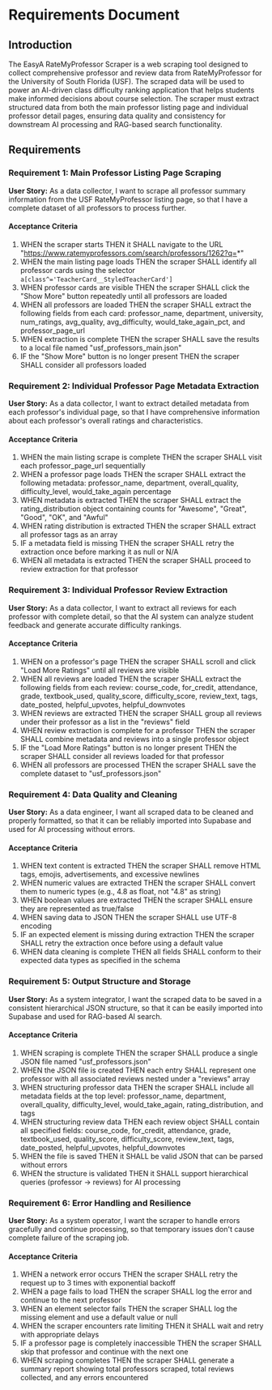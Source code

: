 # Requirements Document

## Introduction

The EasyA RateMyProfessor Scraper is a web scraping tool designed to collect comprehensive professor and review data from RateMyProfessor for the University of South Florida (USF). The scraped data will be used to power an AI-driven class difficulty ranking application that helps students make informed decisions about course selection. The scraper must extract structured data from both the main professor listing page and individual professor detail pages, ensuring data quality and consistency for downstream AI processing and RAG-based search functionality.

## Requirements

### Requirement 1: Main Professor Listing Page Scraping

**User Story:** As a data collector, I want to scrape all professor summary information from the USF RateMyProfessor listing page, so that I have a complete dataset of all professors to process further.

#### Acceptance Criteria

1. WHEN the scraper starts THEN it SHALL navigate to the URL "https://www.ratemyprofessors.com/search/professors/1262?q=*"
2. WHEN the main listing page loads THEN the scraper SHALL identify all professor cards using the selector `a[class^='TeacherCard__StyledTeacherCard']`
3. WHEN professor cards are visible THEN the scraper SHALL click the "Show More" button repeatedly until all professors are loaded
4. WHEN all professors are loaded THEN the scraper SHALL extract the following fields from each card: professor_name, department, university, num_ratings, avg_quality, avg_difficulty, would_take_again_pct, and professor_page_url
5. WHEN extraction is complete THEN the scraper SHALL save the results to a local file named "usf_professors_main.json"
6. IF the "Show More" button is no longer present THEN the scraper SHALL consider all professors loaded

### Requirement 2: Individual Professor Page Metadata Extraction

**User Story:** As a data collector, I want to extract detailed metadata from each professor's individual page, so that I have comprehensive information about each professor's overall ratings and characteristics.

#### Acceptance Criteria

1. WHEN the main listing scrape is complete THEN the scraper SHALL visit each professor_page_url sequentially
2. WHEN a professor page loads THEN the scraper SHALL extract the following metadata: professor_name, department, overall_quality, difficulty_level, would_take_again percentage
3. WHEN metadata is extracted THEN the scraper SHALL extract the rating_distribution object containing counts for "Awesome", "Great", "Good", "OK", and "Awful"
4. WHEN rating distribution is extracted THEN the scraper SHALL extract all professor tags as an array
5. IF a metadata field is missing THEN the scraper SHALL retry the extraction once before marking it as null or N/A
6. WHEN all metadata is extracted THEN the scraper SHALL proceed to review extraction for that professor

### Requirement 3: Individual Professor Review Extraction

**User Story:** As a data collector, I want to extract all reviews for each professor with complete detail, so that the AI system can analyze student feedback and generate accurate difficulty rankings.

#### Acceptance Criteria

1. WHEN on a professor's page THEN the scraper SHALL scroll and click "Load More Ratings" until all reviews are visible
2. WHEN all reviews are loaded THEN the scraper SHALL extract the following fields from each review: course_code, for_credit, attendance, grade, textbook_used, quality_score, difficulty_score, review_text, tags, date_posted, helpful_upvotes, helpful_downvotes
3. WHEN reviews are extracted THEN the scraper SHALL group all reviews under their professor as a list in the "reviews" field
4. WHEN review extraction is complete for a professor THEN the scraper SHALL combine metadata and reviews into a single professor object
5. IF the "Load More Ratings" button is no longer present THEN the scraper SHALL consider all reviews loaded for that professor
6. WHEN all professors are processed THEN the scraper SHALL save the complete dataset to "usf_professors.json"

### Requirement 4: Data Quality and Cleaning

**User Story:** As a data engineer, I want all scraped data to be cleaned and properly formatted, so that it can be reliably imported into Supabase and used for AI processing without errors.

#### Acceptance Criteria

1. WHEN text content is extracted THEN the scraper SHALL remove HTML tags, emojis, advertisements, and excessive newlines
2. WHEN numeric values are extracted THEN the scraper SHALL convert them to numeric types (e.g., 4.8 as float, not "4.8" as string)
3. WHEN boolean values are extracted THEN the scraper SHALL ensure they are represented as true/false
4. WHEN saving data to JSON THEN the scraper SHALL use UTF-8 encoding
5. IF an expected element is missing during extraction THEN the scraper SHALL retry the extraction once before using a default value
6. WHEN data cleaning is complete THEN all fields SHALL conform to their expected data types as specified in the schema

### Requirement 5: Output Structure and Storage

**User Story:** As a system integrator, I want the scraped data to be saved in a consistent hierarchical JSON structure, so that it can be easily imported into Supabase and used for RAG-based AI search.

#### Acceptance Criteria

1. WHEN scraping is complete THEN the scraper SHALL produce a single JSON file named "usf_professors.json"
2. WHEN the JSON file is created THEN each entry SHALL represent one professor with all associated reviews nested under a "reviews" array
3. WHEN structuring professor data THEN the scraper SHALL include all metadata fields at the top level: professor_name, department, overall_quality, difficulty_level, would_take_again, rating_distribution, and tags
4. WHEN structuring review data THEN each review object SHALL contain all specified fields: course_code, for_credit, attendance, grade, textbook_used, quality_score, difficulty_score, review_text, tags, date_posted, helpful_upvotes, helpful_downvotes
5. WHEN the file is saved THEN it SHALL be valid JSON that can be parsed without errors
6. WHEN the structure is validated THEN it SHALL support hierarchical queries (professor → reviews) for AI processing

### Requirement 6: Error Handling and Resilience

**User Story:** As a system operator, I want the scraper to handle errors gracefully and continue processing, so that temporary issues don't cause complete failure of the scraping job.

#### Acceptance Criteria

1. WHEN a network error occurs THEN the scraper SHALL retry the request up to 3 times with exponential backoff
2. WHEN a page fails to load THEN the scraper SHALL log the error and continue to the next professor
3. WHEN an element selector fails THEN the scraper SHALL log the missing element and use a default value or null
4. WHEN the scraper encounters rate limiting THEN it SHALL wait and retry with appropriate delays
5. IF a professor page is completely inaccessible THEN the scraper SHALL skip that professor and continue with the next one
6. WHEN scraping completes THEN the scraper SHALL generate a summary report showing total professors scraped, total reviews collected, and any errors encountered
